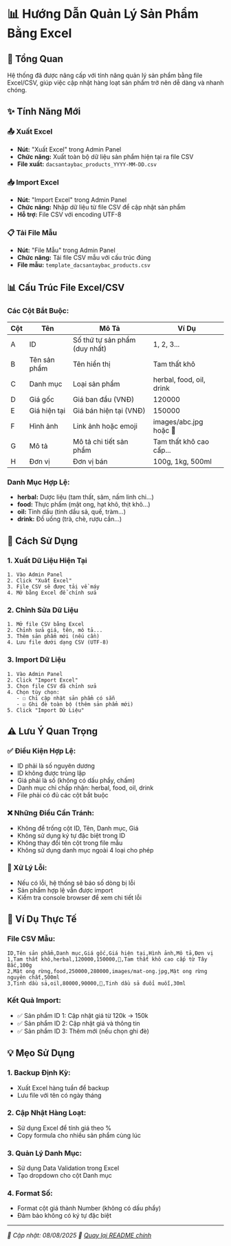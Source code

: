 # 📊 Hướng Dẫn Quản Lý Sản Phẩm Bằng Excel

## 🎯 Tổng Quan
Hệ thống đã được nâng cấp với tính năng quản lý sản phẩm bằng file Excel/CSV, giúp việc cập nhật hàng loạt sản phẩm trở nên dễ dàng và nhanh chóng.

## ✨ Tính Năng Mới

### 📤 Xuất Excel
- **Nút:** "Xuất Excel" trong Admin Panel
- **Chức năng:** Xuất toàn bộ dữ liệu sản phẩm hiện tại ra file CSV
- **File xuất:** `dacsantaybac_products_YYYY-MM-DD.csv`

### 📥 Import Excel  
- **Nút:** "Import Excel" trong Admin Panel
- **Chức năng:** Nhập dữ liệu từ file CSV để cập nhật sản phẩm
- **Hỗ trợ:** File CSV với encoding UTF-8

### 📋 Tải File Mẫu
- **Nút:** "File Mẫu" trong Admin Panel  
- **Chức năng:** Tải file CSV mẫu với cấu trúc đúng
- **File mẫu:** `template_dacsantaybac_products.csv`

## 📊 Cấu Trúc File Excel/CSV

### Các Cột Bắt Buộc:
| Cột | Tên | Mô Tả | Ví Dụ |
|-----|-----|-------|-------|
| A | ID | Số thứ tự sản phẩm (duy nhất) | 1, 2, 3... |
| B | Tên sản phẩm | Tên hiển thị | Tam thất khô |
| C | Danh mục | Loại sản phẩm | herbal, food, oil, drink |
| D | Giá gốc | Giá ban đầu (VNĐ) | 120000 |
| E | Giá hiện tại | Giá bán hiện tại (VNĐ) | 150000 |
| F | Hình ảnh | Link ảnh hoặc emoji | images/abc.jpg hoặc 🌿 |
| G | Mô tả | Mô tả chi tiết sản phẩm | Tam thất khô cao cấp... |
| H | Đơn vị | Đơn vị bán | 100g, 1kg, 500ml |

### Danh Mục Hợp Lệ:
- **herbal:** Dược liệu (tam thất, sâm, nấm linh chi...)
- **food:** Thực phẩm (mật ong, hạt khô, thịt khô...)  
- **oil:** Tinh dầu (tinh dầu sả, quế, tràm...)
- **drink:** Đồ uống (trà, chè, rượu cần...)

## 🔧 Cách Sử Dụng

### 1. Xuất Dữ Liệu Hiện Tại
```
1. Vào Admin Panel
2. Click "Xuất Excel"
3. File CSV sẽ được tải về máy
4. Mở bằng Excel để chỉnh sửa
```

### 2. Chỉnh Sửa Dữ Liệu
```
1. Mở file CSV bằng Excel
2. Chỉnh sửa giá, tên, mô tả...
3. Thêm sản phẩm mới (nếu cần)
4. Lưu file dưới dạng CSV (UTF-8)
```

### 3. Import Dữ Liệu
```
1. Vào Admin Panel
2. Click "Import Excel"
3. Chọn file CSV đã chỉnh sửa
4. Chọn tùy chọn:
   - ☐ Chỉ cập nhật sản phẩm có sẵn
   - ☑ Ghi đè toàn bộ (thêm sản phẩm mới)
5. Click "Import Dữ Liệu"
```

## ⚠️ Lưu Ý Quan Trọng

### ✅ Điều Kiện Hợp Lệ:
- ID phải là số nguyên dương
- ID không được trùng lặp
- Giá phải là số (không có dấu phẩy, chấm)
- Danh mục chỉ chấp nhận: herbal, food, oil, drink
- File phải có đủ các cột bắt buộc

### ❌ Những Điều Cần Tránh:
- Không để trống cột ID, Tên, Danh mục, Giá
- Không sử dụng ký tự đặc biệt trong ID
- Không thay đổi tên cột trong file mẫu
- Không sử dụng danh mục ngoài 4 loại cho phép

### 🔄 Xử Lý Lỗi:
- Nếu có lỗi, hệ thống sẽ báo số dòng bị lỗi
- Sản phẩm hợp lệ vẫn được import
- Kiểm tra console browser để xem chi tiết lỗi

## 🎯 Ví Dụ Thực Tế

### File CSV Mẫu:
```csv
ID,Tên sản phẩm,Danh mục,Giá gốc,Giá hiện tại,Hình ảnh,Mô tả,Đơn vị
1,Tam thất khô,herbal,120000,150000,🌿,Tam thất khô cao cấp từ Tây Bắc,100g
2,Mật ong rừng,food,250000,280000,images/mat-ong.jpg,Mật ong rừng nguyên chất,500ml
3,Tinh dầu sả,oil,80000,90000,🧴,Tinh dầu sả đuổi muỗi,30ml
```

### Kết Quả Import:
- ✅ Sản phẩm ID 1: Cập nhật giá từ 120k → 150k
- ✅ Sản phẩm ID 2: Cập nhật giá và thông tin
- ✅ Sản phẩm ID 3: Thêm mới (nếu chọn ghi đè)

## 💡 Mẹo Sử Dụng

### 1. Backup Định Kỳ:
- Xuất Excel hàng tuần để backup
- Lưu file với tên có ngày tháng

### 2. Cập Nhật Hàng Loạt:
- Sử dụng Excel để tính giá theo %
- Copy formula cho nhiều sản phẩm cùng lúc

### 3. Quản Lý Danh Mục:
- Sử dụng Data Validation trong Excel
- Tạo dropdown cho cột Danh mục

### 4. Format Số:
- Format cột giá thành Number (không có dấu phẩy)
- Đảm bảo không có ký tự đặc biệt

---
*📝 Cập nhật: 08/08/2025*
*🔗 [Quay lại README chính](../README.md)*
